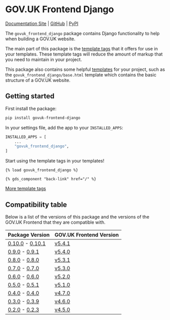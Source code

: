 # GOV.UK Frontend Django

[Documentation Site](https://uktrade.github.io/govuk-frontend-django/) | [GitHub](https://github.com/uktrade/govuk-frontend-django/) | [PyPI](https://pypi.org/project/govuk-frontend-django/)


The `govuk_frontend_django` package contains Django functionality to help when building a GOV.UK website.

The main part of this package is the [template tags](./template-tags/index.md) that it offers for use in your templates. These template tags will reduce the amount of markup that you need to maintain in your project.

This package also contains some helpful [templates](./templates.md) for your project, such as the `govuk_frontend_django/base.html` template which contains the basic structure of a GOV.UK website.

## Getting started

First install the package:
```bash
pip install govuk-frontend-django
```

In your settings file, add the app to your `INSTALLED_APPS`:
```python
INSTALLED_APPS = [
    ...
    "govuk_frontend_django",
]
```

Start using the template tags in your templates!
```django
{% load govuk_frontend_django %}

{% gds_component "back-link" href="/" %}
```

[More template tags](./template-tags/index.md)

## Compatibility table

Below is a list of the versions of this package and the versions of the GOV.UK Frontend that they are compatible with.

| Package Version | GOV.UK Frontend Version |
| --------------- | ----------------------- |
| [0.10.0](https://github.com/uktrade/govuk-frontend-django/releases/tag/0.10.0) - [0.10.1](https://github.com/uktrade/govuk-frontend-django/releases/tag/0.10.1) | [v5.4.1](https://github.com/alphagov/govuk-frontend/releases/tag/v5.4.1) |
| [0.9.0](https://github.com/uktrade/govuk-frontend-django/releases/tag/0.9.0) - [0.9.1](https://github.com/uktrade/govuk-frontend-django/releases/tag/0.9.1) | [v5.4.0](https://github.com/alphagov/govuk-frontend/releases/tag/v5.4.0) |
| [0.8.0](https://github.com/uktrade/govuk-frontend-django/releases/tag/0.8.0) - [0.8.0](https://github.com/uktrade/govuk-frontend-django/releases/tag/0.8.0) | [v5.3.1](https://github.com/alphagov/govuk-frontend/releases/tag/v5.3.1) |
| [0.7.0](https://github.com/uktrade/govuk-frontend-django/releases/tag/0.7.0) - [0.7.0](https://github.com/uktrade/govuk-frontend-django/releases/tag/0.7.0) | [v5.3.0](https://github.com/alphagov/govuk-frontend/releases/tag/v5.3.0) |
| [0.6.0](https://github.com/uktrade/govuk-frontend-django/releases/tag/0.6.0) - [0.6.0](https://github.com/uktrade/govuk-frontend-django/releases/tag/0.6.0) | [v5.2.0](https://github.com/alphagov/govuk-frontend/releases/tag/v5.2.0) |
| [0.5.0](https://github.com/uktrade/govuk-frontend-django/releases/tag/0.5.0) - [0.5.1](https://github.com/uktrade/govuk-frontend-django/releases/tag/0.5.1) | [v5.1.0](https://github.com/alphagov/govuk-frontend/releases/tag/v5.1.0) |
| [0.4.0](https://github.com/uktrade/govuk-frontend-django/releases/tag/0.4.0) - [0.4.0](https://github.com/uktrade/govuk-frontend-django/releases/tag/0.4.0) | [v4.7.0](https://github.com/alphagov/govuk-frontend/releases/tag/v4.7.0) |
| [0.3.0](https://github.com/uktrade/govuk-frontend-django/releases/tag/0.3.0) - [0.3.9](https://github.com/uktrade/govuk-frontend-django/releases/tag/0.3.9) | [v4.6.0](https://github.com/alphagov/govuk-frontend/releases/tag/v4.6.0) |
| [0.2.0](https://github.com/uktrade/govuk-frontend-django/releases/tag/0.2.0) - [0.2.3](https://github.com/uktrade/govuk-frontend-django/releases/tag/0.2.3) | [v4.5.0](https://github.com/alphagov/govuk-frontend/releases/tag/v4.5.0) |
